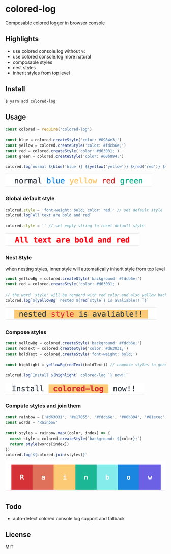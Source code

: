 # colored-log

Composable colored logger in browser console

## Highlights

- use colored console.log without `%c`
- use colored console.log more natural
- composable styles
- nest styles
- inherit styles from top level

## Install

```sh
$ yarn add colored-log
```

## Usage

```js
const colored = require('colored-log')

const blue = colored.createStyle('color: #0984e3;')
const yellow = colored.createStyle('color: #fdcb6e;')
const red = colored.createStyle('color: #d63031;')
const green = colored.createStyle('color: #00b894;')

colored.log`normal ${blue('blue')} ${yellow('yellow')} ${red('red')} ${green('green')}`
```

![Single Style](https://raw.githubusercontent.com/AnNOtis/colored-log/master/misc/single-style.png)

### Global default style

```js
colored.style = 'font-weight: bold; color: red;' // set default style
colored.log`All text are bold and red`

colored.style = '' // set empty string to reset default style
```

![Default Style](https://raw.githubusercontent.com/AnNOtis/colored-log/master/misc/default-style.png)

### Nest Style

when nesting styles, inner style will automatically inherit style from top level

```js
const yellowBg = colored.createStyle('background: #fdcb6e;')
const red = colored.createStyle('color: #d63031;')

// the word 'style' will be renderd with red color and also yellow background(inherit from top level)
colored.log`${yellowBg` nested ${red`style`} is avaliable!! `}`
```

![Nest Styles](https://raw.githubusercontent.com/AnNOtis/colored-log/master/misc/nest-styles.png)

### Compose styles

```js
const yellowBg = colored.createStyle('background: #fdcb6e;')
const redText = colored.createStyle('color: #d63031;')
const boldText = colored.createStyle('font-weight: bold;')

const highlight = yellowBg(redText(boldText)) // compose styles to generate new style

colored.log`Install ${highlight` colored-log `} now!!`
```

![Compose Styles](https://raw.githubusercontent.com/AnNOtis/colored-log/master/misc/compose-styles.png)

### Compute styles and join them

```js
const rainbow = ['#d63031', '#e17055', '#fdcb6e', '#00b894', '#81ecec', '#0984e3', '#6c5ce7']
const words = 'Rainbow'

const styles = rainbow.map((color, index) => {
  const style = colored.createStyle(`background: ${color};`)
  return style(words[index])
})
colored.log`${colored.join(styles)}`
```

![Compute Messages](https://raw.githubusercontent.com/AnNOtis/colored-log/master/misc/compute-messages.png)

## Todo

- auto-detect colored console log support and fallback

## License

MIT
